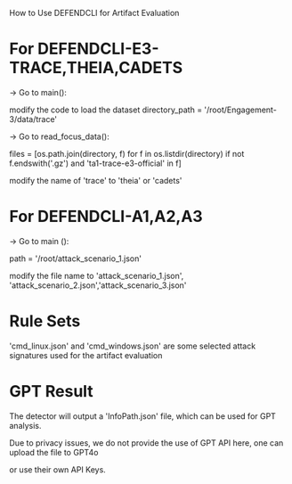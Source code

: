 How to Use DEFENDCLI for Artifact Evaluation

# For DEFENDCLI-E3-TRACE,THEIA,CADETS

-> Go to main():

   modify the code to load the dataset directory_path = '/root/Engagement-3/data/trace'
   
-> Go to read_focus_data():

   files = [os.path.join(directory, f) for f in os.listdir(directory) if
             not f.endswith('.gz') and 'ta1-trace-e3-official' in f]
             
   modify the name of 'trace' to 'theia' or 'cadets'

# For DEFENDCLI-A1,A2,A3

-> Go to main ():

   path = '/root/attack_scenario_1.json'

   modify the file name to 'attack_scenario_1.json', 'attack_scenario_2.json','attack_scenario_3.json'

# Rule Sets

  'cmd_linux.json' and 'cmd_windows.json' are some selected attack signatures used for the artifact evaluation

# GPT Result

  The detector will output a 'InfoPath.json' file, which can be used for GPT analysis.

  Due to privacy issues, we do not provide the use of GPT API here, one can upload the file to GPT4o
  
  or use their own API Keys.

